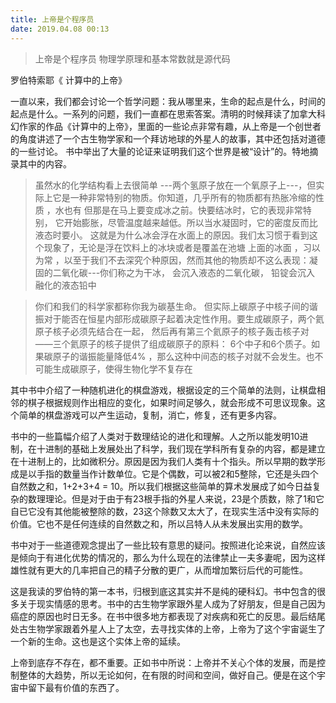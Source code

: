 ```yaml
---
title: 上帝是个程序员
date: 2019.04.08 00:13
---
```



> 上帝是个程序员
> 物理学原理和基本常数就是源代码
<!-- more -->

罗伯特索耶《 计算中的上帝》


一直以来，我们都会讨论一个哲学问题：我从哪里来，生命的起点是什么，时间的起点是什么。一系列的问题，我们一直都在思索答案。清明的时候拜读了加拿大科幻作家的作品《计算中的上帝》，里面的一些论点非常有趣，从上帝是一个创世者的角度讲述了一个古生物学家和一个拜访地球的外星人的故事，其中还包括对道德的一些讨论。
书中举出了大量的论证来证明我们这个世界是被“设计”的。特地摘录其中的内容。

> 虽然水的化学结构看上去很简单 ---两个氢原子放在一个氧原子上---，但实际上它是一种非常特别的物质。你知道，几乎所有的物质都有热胀冷缩的性质 ，水也有 但那是在马上要变成冰之前。快要结冰时，它的表现非常特别， 它开始膨胀，尽管温度越来越低。所以当水凝固时，它的密度反而比液态时要小。 这就是为什么冰会浮在水面上的原因。我们太习惯于看到这个现象了，无论是浮在饮料上的冰块或者是覆盖在池塘 上面的冰面 ，习以为常 ，以至于我们不去深究个种原因，然而其他的物质却不这么表现：凝固的二氧化碳---你们称之为干冰， 会沉入液态的二氧化碳， 铅锭会沉入 融化的液态铅中



> 你们和我们的科学家都称你我为碳基生命。 但实际上碳原子中核子间的谐振对于能否在恒星内部形成碳原子起着决定性作用。要生成碳原子，两个氦原子核子必须先结合在一起， 然后再有第三个氦原子的核子轰击核子对——三个氦原子的核子提供了组成碳原子的原料： 6个中子和6个质子。如果碳原子的谐振能量降低4% ，那么这种中间态的核子对就不会发生。也不可能生成碳原子，使得生物化学不复存在


其中书中介绍了一种随机进化的棋盘游戏，根据设定的三个简单的法则，让棋盘相邻的棋子根据规则作出相应的变化，如果时间足够久，就会形成不可思议现象。这个简单的棋盘游戏可以产生运动，复制，消亡，修复，还有更多内容。

书中的一些篇幅介绍了人类对于数理结论的进化和理解。人之所以能发明10进制，在十进制的基础上发展处出了科学，我们现在学科所有复杂的内容，都是建立在十进制上的，比如微积分。原因是因为我们人类有十个指头。所以早期的数学形成是以手指的数量当作计数单位。它是个偶数，可以被2和5整除，它还是头四个自然数之和，1+2+3+4 = 10。所以我们根据这些简单的算术发展成了如今日益复杂的数理理论。但是对于由于有23根手指的外星人来说，23是个质数，除了1和它自已它没有其他能被整除的数，23这个除数又太大了，在现实生活中没有实际的价值。它也不是任何连续的自然数之和，所以吕特人从未发展出实用的数学。

书中对于一些道德观念提出了一些比较有意思的疑问。按照进化论来说，自然应该是倾向于有进化优势的情况的，那么为什么现在的法律禁止一夫多妻呢，因为这样雄性就有更大的几率把自己的精子分散的更广，从而增加繁衍后代的可能性。

这是我读的罗伯特的第一本书，归根到底这其实并不是纯的硬科幻。书中包含的很多关于现实情感的思考。书中的古生物学家跟外星人成为了好朋友，但是自己因为癌症的原因也时日无多。在书中很多地方都表现了对疾病和死亡的反思。最后结尾处古生物学家跟着外星人上了太空，去寻找实体的上帝，上帝为了这个宇宙诞生了一个新的生命。这也是这个实体上帝的延续。

上帝到底存不存在，都不重要。正如书中所说：上帝并不关心个体的发展，而是控制整体的大趋势，所以无论如何，在有限的时间和空间，做好自己。便是在这个宇宙中留下最有价值的东西了。
